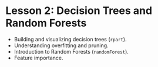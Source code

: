 # Lesson 2: Decision Trees and Random Forests

* Building and visualizing decision trees (`rpart`).
* Understanding overfitting and pruning.
* Introduction to Random Forests (`randomForest`).
* Feature importance.

